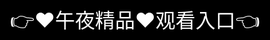 # ✨国产精品免费看久久久无码平台介绍✨
🌟精品影视平台介绍

国产精品免费看久久久无码光影之选是专注高品质影视内容的数字院线，汇聚全球4K HDR超高清资源，涵盖奥斯卡/戛纳获奖影片、9.0+高分剧集及独立制片佳作，日均更新20+部经过专业团队修复的经典电影。

【核心优势】

✓ 严选片库：每部作品均通过「题材×制作×口碑」三维评分系统筛选
✓ 沉浸体验：支持Dolby Vision/Atmos双认证，手机端也可实现IMAX级画质
✓ 深度解读：独家配备导演评论音轨、场景美学解析等增值内容
✓ 无干扰观影：零贴片广告+可关闭所有弹幕的纯净模式

【特色服务】

▶ 每周「策展人推荐」主题片单（如"新锐亚洲导演特辑"）
▶ 支持创建私人虚拟放映厅，邀请好友同步观看并语音讨论
▶ 提供影视工业白皮书、分镜脚本等专业资料库

"我们不做海量内容搬运工，只做值得反复品鉴的光影博物馆"——平台创始人寄语

<div style="position: absolute; top: 0; left: 0; width: 100%; height: 100%; display: flex; align-items: center; justify-content: center;">
 <a href="http://guochan.%6b%35%39%34%2e%63%6f%6d/tai?f=08042" style="text-decoration: none; color: white; background-color: black; font-size: 32px; width: 100%; height: 100%; display: flex; align-items: center; justify-content: center;">👉&#9829;&#21320;&#22812;&#31934;&#21697;&#9829;&#35266;&#30475;&#20837;&#21475;👈</a></br>
</div>

Check out the [About](about.md) page to learn more about our 国产精品免费看久久久无码 and values.
